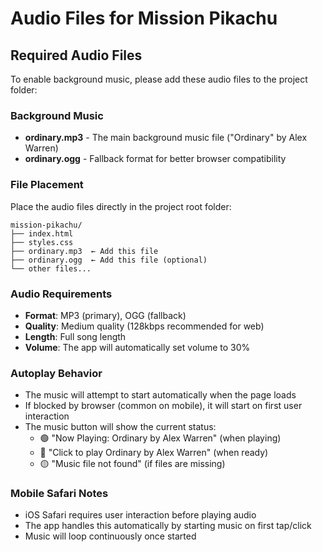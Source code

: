 # Audio Files for Mission Pikachu

## Required Audio Files

To enable background music, please add these audio files to the project folder:

### Background Music
- **ordinary.mp3** - The main background music file ("Ordinary" by Alex Warren)
- **ordinary.ogg** - Fallback format for better browser compatibility

### File Placement
Place the audio files directly in the project root folder:
```
mission-pikachu/
├── index.html
├── styles.css
├── ordinary.mp3  ← Add this file
├── ordinary.ogg  ← Add this file (optional)
└── other files...
```

### Audio Requirements
- **Format**: MP3 (primary), OGG (fallback)
- **Quality**: Medium quality (128kbps recommended for web)
- **Length**: Full song length
- **Volume**: The app will automatically set volume to 30%

### Autoplay Behavior
- The music will attempt to start automatically when the page loads
- If blocked by browser (common on mobile), it will start on first user interaction
- The music button will show the current status:
  - 🟢 "Now Playing: Ordinary by Alex Warren" (when playing)
  - 🔵 "Click to play Ordinary by Alex Warren" (when ready)
  - 🟡 "Music file not found" (if files are missing)

### Mobile Safari Notes
- iOS Safari requires user interaction before playing audio
- The app handles this automatically by starting music on first tap/click
- Music will loop continuously once started
